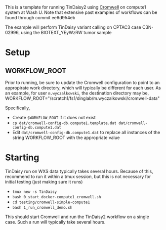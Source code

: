 This is a template for running TinDaisy2 using [Cromwell](https://cromwell.readthedocs.io/en/stable/) on compute1 system at Wash U.
Note that extensive past examples of workflows can be found through commit ee6d954eb

The example will perform TinDaisy variant calling on CPTAC3 case C3N-02996, using the BIOTEXT_YEyWzRW tumor sample

# Setup

## WORKFLOW_ROOT
Prior to running, be sure to update the Cromwell configuration to point to an appropirate work directory, which will
typically be different for each user.  As an example, for user `m.wyczalkowski`, the destination directory may be,
    WORKFLOW_ROOT="/scratch1/fs1/dinglab/m.wyczalkowski/cromwell-data"

Specifically,
* Create `$WORKFLOW_ROOT` if it does not exist
* `cp dat/cromwell-config-db.compute1.template.dat dat/cromwell-config-db.compute1.dat`
* Edit `dat/cromwell-config-db.compute1.dat` to replace all instances of the string WORKFLOW_ROOT with the 
  appropriate value

# Starting

TinDaisy run on WXS data typically takes several hours.  Because of this, recommend to run it within a tmux session,
but this is not necessary for initial testing (just making sure it runs)


* `tmux new -s TinDaisy`
* `bash 0_start_docker-compute1_cromwell.sh`
* `cd testing/cromwell-simple-compute1`
* `bash 1_run_cromwell_demo.sh`

This should start Cromwell and run the TinDaisy2 workflow on a single case.  Such a run will typically take
several hours.  
